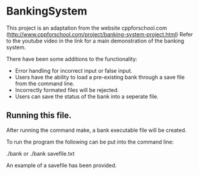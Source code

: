 # BankingSystem
This project is an adaptation from the website cppforschool.com (http://www.cppforschool.com/project/banking-system-project.html)
Refer to the youtube video in the link for a main demonstration of the banking system.

There have been some additions to the functionality:
* Error handling for incorrect input or false input.
* Users have the ability to load a pre-existing bank through a save file from the command line.
* Incorrectly formated files will be rejected.
* Users can save the status of the bank into a seperate file.

## Running this file.
After running the command make, a bank executable file will be created.

To run the program the following can be put into the command line:

./bank or ./bank savefile.txt

An example of a savefile has been provided.
